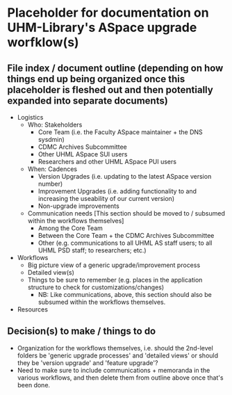 # Placeholder for documentation on UHM-Library's ASpace upgrade worfklow(s)

## File index / document outline (depending on how things end up being organized once this placeholder is fleshed out and then potentially expanded into separate documents)

- Logistics
  - Who: Stakeholders
    - Core Team (i.e. the Faculty ASpace maintainer + the DNS sysdmin)
    - CDMC Archives Subcommittee
    - Other UHML ASpace SUI users
    - Researchers and other UHML ASpace PUI users
  - When: Cadences
    - Version Upgrades (i.e. updating to the latest ASpace version number)
    - Improvement Upgrades (i.e. adding functionality to and increasing the useability of our current version)
    - Non-upgrade improvements
  - Communication needs [This section should be moved to / subsumed within the workflows themselves]
    - Among the Core Team
    - Between the Core Team + the CDMC Archives Subcommittee
    - Other (e.g. communications to all UHML AS staff users; to all UHML PSD staff; to researchers; etc.)
- Workflows
  - Big picture view of a generic upgrade/improvement process
  - Detailed view(s)
  - Things to be sure to remember (e.g. places in the application structure to check for customizations/changes)
    - NB: Like communications, above, this section should also be subsumed within the workflows themselves.
- Resources

## Decision(s) to make / things to do

- Organization for the workflows themselves, i.e. should the 2nd-level folders be 'generic upgrade processes' and 'detailed views' or should they be 'version upgrade' and 'feature upgrade'?
- Need to make sure to include communications + memoranda in the various workflows, and then delete them from outline above once that's been done.
